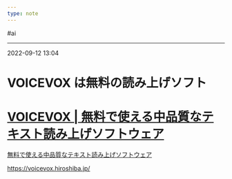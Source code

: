 ```yaml
---
type: note
---
```


#ai

---
2022-09-12  13:04

# VOICEVOX は無料の読み上げソフト


<div class="rich-link-card-container"><a class="rich-link-card" href="https://voicevox.hiroshiba.jp/" target="_blank">
	<div class="rich-link-image-container">
		<div class="rich-link-image" style="background-image: url('https://voicevox.hiroshiba.jp/static/landing-share-thumb-bae003080155cf8cc56d1fd7bf826bff.jpg')">
	</div>
	</div>
	<div class="rich-link-card-text">
		<h1 class="rich-link-card-title">VOICEVOX | 無料で使える中品質なテキスト読み上げソフトウェア</h1>
		<p class="rich-link-card-description">
		無料で使える中品質なテキスト読み上げソフトウェア
		</p>
		<p class="rich-link-href">
		https://voicevox.hiroshiba.jp/
		</p>
	</div>
</a></div>

